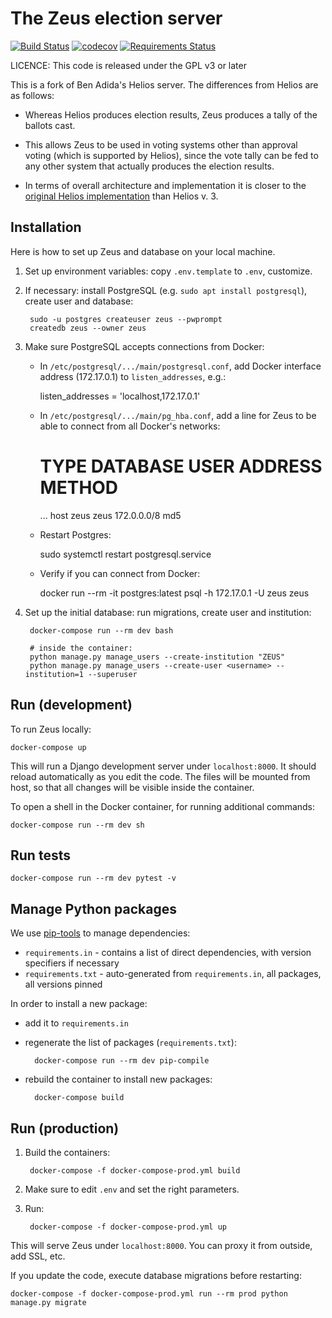 # The Zeus election server

[![Build Status](https://travis-ci.org/pwmarcz/zeus.svg?branch=master)](https://travis-ci.org/pwmarcz/zeus)
[![codecov](https://codecov.io/gh/pwmarcz/zeus/branch/master/graph/badge.svg)](https://codecov.io/gh/pwmarcz/zeus)
[![Requirements Status](https://requires.io/github/pwmarcz/zeus/requirements.svg?branch=master)](https://requires.io/github/pwmarcz/zeus/requirements/?branch=master)

LICENCE: This code is released under the GPL v3 or later

This is a fork of Ben Adida's Helios server. The differences from Helios are as follows:

* Whereas Helios produces election results, Zeus produces a tally of the ballots cast.

* This allows Zeus to be used in voting systems other than approval voting (which is supported
  by Helios), since the vote tally can be fed to any other system that actually produces the
  election results.

* In terms of overall architecture and implementation it is closer to the [original Helios
  implementation](http://static.usenix.org/events/sec08/tech/full_papers/adida/adida.pdf) than Helios v. 3.


## Installation

Here is how to set up Zeus and database on your local machine.

1. Set up environment variables: copy `.env.template` to `.env`, customize.

2. If necessary: install PostgreSQL (e.g. `sudo apt install postgresql`),
   create user and database:

        sudo -u postgres createuser zeus --pwprompt
        createdb zeus --owner zeus

3. Make sure PostgreSQL accepts connections from Docker:

   * In `/etc/postgresql/.../main/postgresql.conf`, add Docker interface
     address (172.17.0.1) to `listen_addresses`, e.g.:

        listen_addresses = 'localhost,172.17.0.1'

   * In `/etc/postgresql/.../main/pg_hba.conf`, add a line for Zeus to be able
     to connect from all Docker's networks:

        # TYPE  DATABASE   USER  ADDRESS      METHOD
        ...
        host    zeus       zeus  172.0.0.0/8  md5

   * Restart Postgres:

        sudo systemctl restart postgresql.service

   * Verify if you can connect from Docker:

        docker run --rm -it postgres:latest psql -h 172.17.0.1 -U zeus zeus

5. Set up the initial database: run migrations, create user and institution:

        docker-compose run --rm dev bash

        # inside the container:
        python manage.py manage_users --create-institution "ZEUS"
        python manage.py manage_users --create-user <username> --institution=1 --superuser

## Run (development)

To run Zeus locally:

    docker-compose up

This will run a Django development server under `localhost:8000`. It should
reload automatically as you edit the code. The files will be mounted from host,
so that all changes will be visible inside the container.

To open a shell in the Docker container, for running additional commands:

    docker-compose run --rm dev sh

## Run tests

    docker-compose run --rm dev pytest -v

## Manage Python packages

We use [pip-tools](https://github.com/jazzband/pip-tools) to manage dependencies:

- `requirements.in` - contains a list of direct dependencies, with version
  specifiers if necessary
- `requirements.txt` - auto-generated from `requirements.in`, all packages, all
  versions pinned

In order to install a new package:

- add it to `requirements.in`
- regenerate the list of packages (`requirements.txt`):

        docker-compose run --rm dev pip-compile

- rebuild the container to install new packages:

        docker-compose build

## Run (production)

1. Build the containers:

        docker-compose -f docker-compose-prod.yml build

2. Make sure to edit `.env` and set the right parameters.

3. Run:

        docker-compose -f docker-compose-prod.yml up

This will serve Zeus under `localhost:8000`. You can proxy it from outside, add
SSL, etc.

If you update the code, execute database migrations before restarting:

    docker-compose -f docker-compose-prod.yml run --rm prod python manage.py migrate
